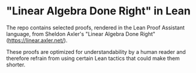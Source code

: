 # "Linear Algebra Done Right" in Lean

The repo contains selected proofs, rendered in the Lean Proof Assistant language, from Sheldon Axler's "Linear Algebra Done Right" (https://linear.axler.net/).

These proofs are optimized for understandability by a human reader and therefore refrain from using certain Lean tactics that could make them shorter.
      
